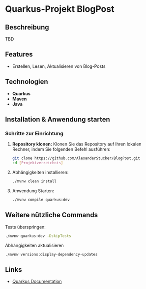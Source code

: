 # Quarkus-Projekt BlogPost

## Beschreibung
TBD

## Features
- Erstellen, Lesen, Aktualisieren von Blog-Posts

## Technologien
- **Quarkus**
- **Maven** 
- **Java**

## Installation & Anwendung starten

### Schritte zur Einrichtung
1. **Repository klonen:**
   Klonen Sie das Repository auf Ihren lokalen Rechner, indem Sie folgenden Befehl ausführen:
   ```bash
   git clone https://github.com/AlexanderStucker/BlogPost.git
   cd [Projektverzeichnis]
   ```

2. Abhängigkeiten installieren:

    ```bash
    ./mvnw clean install
    ```
3. Anwendung Starten: 
    ```bash
    ./mvnw compile quarkus:dev
    ```

## Weitere nützliche Commands

Tests überspringen: 
  ```bash
  ./mvnw quarkus:dev -DskipTests
  ```
Abhängigkeiten aktualisieren
  ```bash
  ./mvnw versions:display-dependency-updates
  ```

## Links

 - [Quarkus Documentation](https://quarkus.io/guides/)
